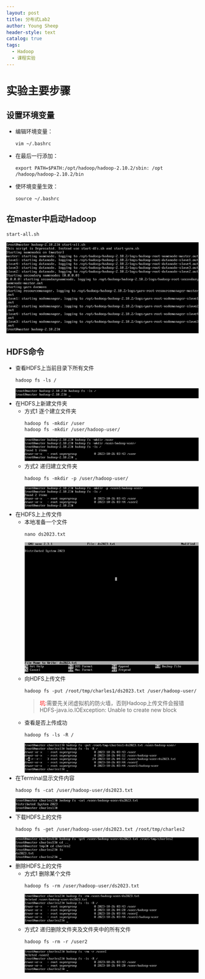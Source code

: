 ```yaml
---
layout: post
title: 分布式Lab2
author: Young Sheep
header-style: text
catalog: true
tags:
  - Hadoop
  - 课程实验
---
```

# 实验主要步骤
## 设置环境变量
- 编辑环境变量：
	```
	vim ~/.bashrc
	```
- 在最后一行添加：
	```
	export PATH=$PATH:/opt/hadoop/hadoop-2.10.2/sbin: /opt /hadoop/hadoop-2.10.2/bin
	```
- 使环境变量生效：
	```
	source ~/.bashrc
	```
## 在master中启动Hadoop
```
start-all.sh
```
![](/img/in-post/Pasted%20image%2020231112161218.png)
## HDFS命令
- 查看HDFS上当前目录下所有文件
	```
	hadoop fs -ls /
	```
	![](/img/in-post/Pasted%20image%2020231112161339.png)
- 在HDFS上新建文件夹
	- 方式1 逐个建立文件夹
		```
		hadoop fs -mkdir /user
		hadoop fs -mkdir /user/hadoop-user/
		```
		![](/img/in-post/Pasted%20image%2020231112161608.png)
	- 方式2 递归建立文件夹
		```
		hadoop fs -mkdir -p /user/hadoop-user/
		```
		![](/img/in-post/Pasted%20image%2020231112161627.png)
- 在HDFS上上传文件
	- 本地准备一个文件
		```
		nano ds2023.txt
		```
		![](/img/in-post/Pasted%20image%2020231112161758.png)
	- 向HDFS上传文件
		```
		hadoop fs -put /root/tmp/charles1/ds2023.txt /user/hadoop-user/
		```
		><font color="red">坑:</font>需要先关闭虚拟机的防火墙，否则Hadoop上传文件会报错 HDFS-java.io.IOException: Unable to create new block
	- 查看是否上传成功
		```
		hadoop fs -ls -R /
		```
		![](/img/in-post/Pasted%20image%2020231112161954.png)
- 在Terminal显示文件内容
	```
	hadoop fs -cat /user/hadoop-user/ds2023.txt
	```
	![](/img/in-post/Pasted%20image%2020231112161944.png)
- 下载HDFS上的文件
	```
	hadoop fs -get /user/hadoop-user/ds2023.txt /root/tmp/charles2
	```
	![](/img/in-post/Pasted%20image%2020231112162054.png)
- 删除HDFS上的文件
	- 方式1 删除某个文件
		```
		hadoop fs -rm /user/hadoop-user/ds2023.txt
		```
		![](/img/in-post/Pasted%20image%2020231112162412.png)
	- 方式2 递归删除文件夹及文件夹中的所有文件
		```
		hadoop fs -rm -r /user2
		```
		![](/img/in-post/Pasted%20image%2020231112162501.png)